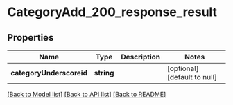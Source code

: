# CategoryAdd_200_response_result

## Properties
Name | Type | Description | Notes
------------ | ------------- | ------------- | -------------
**categoryUnderscoreid** | **string** |  | [optional] [default to null]

[[Back to Model list]](../README.md#documentation-for-models) [[Back to API list]](../README.md#documentation-for-api-endpoints) [[Back to README]](../README.md)


